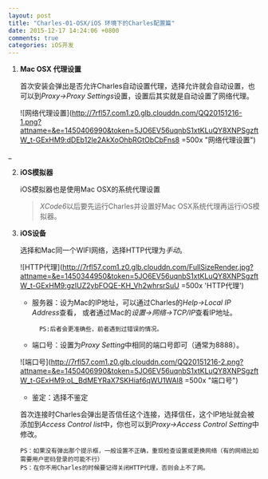 ```yaml
---
layout: post
title: "Charles-01-OSX/iOS 环境下的Charles配置篇"
date: 2015-12-17 14:24:06 +0800
comments: true
categories: iOS开发
---
```

1.	**Mac OSX 代理设置**

	首次安装会弹出是否允许Charles自动设置代理，选择允许就会自动设置，也可以到*Proxy->Proxy Settings*设置，设置后其实就是自动设置了网络代理。
	
	![网络代理设置](http://7rfl57.com1.z0.glb.clouddn.com/QQ20151216-1.png?attname=&e=1450406990&token=5JO6EV56uqnbS1xtKLuQY8XNPSgzftW_t-GExHM9:dDEb12le2AkXoOhbRGtObCbFns8 =500x "网络代理设置")

_
	
2.	**iOS模拟器**

	iOS模拟器也是使用Mac OSX的系统代理设置
	> *XCode6*以后要先运行Charles并设置好Mac OSX系统代理再运行iOS模拟器。

3.	**iOS设备**

	选择和Mac同一个WIFI网络，选择HTTP代理为*手动*。
	
	![HTTP代理](http://7rfl57.com1.z0.glb.clouddn.com/FullSizeRender.jpg?attname=&e=1450344950&token=5JO6EV56uqnbS1xtKLuQY8XNPSgzftW_t-GExHM9:gzIUZ2ybFOQE-KH_Vh2whrsrSuU =500x 'HTTP代理')
	
	* 服务器：设为Mac的IP地址，可以通过Charles的*Help->Local IP Address*查看， 或者通过Mac的*设置->网络->TCP/IP*查看IP地址。
	
			PS:后者会更准确些，前者遇到过错误的情况。
		
	* 端口号：设置为*Proxy Setting*中相同的端口号即可（通常为8888）。
	
	![端口号](http://7rfl57.com1.z0.glb.clouddn.com/QQ20151216-2.png?attname=&e=1450406990&token=5JO6EV56uqnbS1xtKLuQY8XNPSgzftW_t-GExHM9:oL_BdMEYRaX7SKHiaf6qWU1WAl8 =500x "端口号")
	
	* 鉴定：选择不鉴定
	
	首次连接时Charles会弹出是否信任这个连接，选择信任，这个IP地址就会被添加到*Access Control list*中，你也可以到*Proxy->Access Control Setting*中修改。
	
		PS：如果没有弹出那个提示框，一般设置不正确，重现检查设置或更换网络（有的网络比如需要用户密码登录的可能不行）
		PS：在你不用Charles的时候要记得关闭HTTP代理，否则会上不了网。
	
